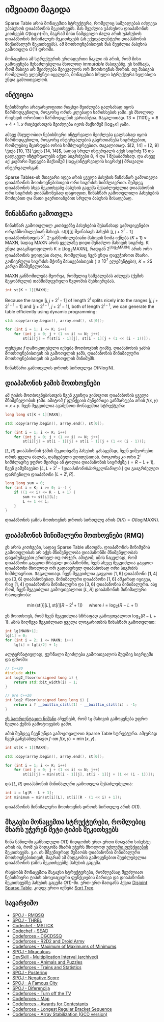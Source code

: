 # იშვიათი მაგიდა

Sparse Table არის მონაცემთა სტრუქტურა, რომელიც საშუალებას იძლევა უპასუხოს დიაპაზონის შეკითხვებს.
მას შეუძლია უპასუხოს დიაპაზონის კითხვებს $O(\log n)$-ში, მაგრამ მისი ნამდვილი ძალა არის უპასუხოს დიაპაზონის მინიმალურ შეკითხვებს (ან ექვივალენტური დიაპაზონის მაქსიმალურ შეკითხვებს).
ამ მოთხოვნებისთვის მას შეუძლია პასუხის გამოთვლა $O(1)$ დროში.

მონაცემთა ამ სტრუქტურის ერთადერთი ნაკლი ის არის, რომ მისი გამოყენება შესაძლებელია მხოლოდ _immutable_ მასივებზე.
ეს ნიშნავს, რომ მასივი არ შეიძლება შეიცვალოს ორ მოთხოვნას შორის.
თუ მასივის რომელიმე ელემენტი იცვლება, მონაცემთა სრული სტრუქტურა ხელახლა უნდა გამოითვალოს.

## ინტუიცია

ნებისმიერი არაუარყოფითი რიცხვი შეიძლება ცალსახად იყოს წარმოდგენილი, როგორც ორის კლებადი ხარისხების ჯამი.
ეს მხოლოდ რიცხვის ორობითი წარმოდგენის ვარიანტია.
Მაგალითად. $13 = (1101)_2 = 8 + 4 + 1$.
$x$ რიცხვისთვის შეიძლება იყოს მაქსიმუმ $\lceil \log_2 x \rceil$ ჯამი.

ამავე მსჯელობით ნებისმიერი ინტერვალი შეიძლება ცალსახად იყოს წარმოდგენილი, როგორც ინტერვალების გაერთიანება სიგრძეებით, რომლებიც მცირდება ორის სიმძლავრეებით.
Მაგალითად. $[2, 14] = [2, 9] \ჭიქა [10, 13] \ჭიქა [14, 14]$, სადაც სრულ ინტერვალს აქვს სიგრძე 13 და ცალკეულ ინტერვალებს აქვთ სიგრძეები 8, 4 და 1 შესაბამისად.
და ასევე აქ კავშირი შედგება მაქსიმუმ $\lceil \log_2(\text{ინტერვალის სიგრძე}) \rceil$ მრავალი ინტერვალისგან.

Sparse Tables-ის მთავარი იდეა არის ყველა პასუხის წინასწარ გამოთვლა დიაპაზონის მოთხოვნებისთვის ორი სიგრძის სიმძლავრით.
შემდეგ დიაპაზონის სხვა შეკითხვაზე პასუხის გაცემა შესაძლებელია დიაპაზონის ორი სიგრძის დიაპაზონებად დაყოფით, წინასწარ გამოთვლილი პასუხების მოძიებით და მათი გაერთიანებით სრული პასუხის მისაღებად.

## წინასწარი გამოთვლა

წინასწარ გამოთვლილ კითხვებზე პასუხების შესანახად გამოვიყენებთ ორგანზომილებიან მასივს.
$\text{st}[i][j]$ შეინახავს პასუხს $[j, j + 2^i - 1]$ დიაპაზონისთვის $2^i$.
2-განზომილებიანი მასივის ზომა იქნება $(K + 1) \times \text{MAXN}$, სადაც $\text{MAXN}$ არის ყველაზე დიდი შესაძლო მასივის სიგრძე.
$\text{K}$ უნდა დააკმაყოფილოს $\text{K} \ge \lfloor \log_2 \text{MAXN} \rfloor$, რადგან $2^{\lfloor \log_2 \text{MAXN} \rfloor}$ არის ორი დიაპაზონის უდიდესი ძალა, რომელსაც ჩვენ უნდა დავუჭიროთ მხარი.
გონივრული სიგრძის მქონე მასივებისთვის ($\le 10^7$ ელემენტები), $K = 25$ კარგი მნიშვნელობაა.

$\text{MAXN}$ განზომილება მეორეა, რომელიც საშუალებას აძლევს (ქეშის მეგობრული) თანმიმდევრული წვდომის მეხსიერებას.

```{.cpp file=sparsetable_definition}
int st[K + 1][MAXN];
```

Because the range $[j, j + 2^i - 1]$ of length $2^i$ splits nicely into the ranges $[j, j + 2^{i - 1} - 1]$ and $[j + 2^{i - 1}, j + 2^i - 1]$, both of length $2^{i - 1}$, we can generate the table efficiently using dynamic programming:

```{.cpp file=sparsetable_generation}
std::copy(array.begin(), array.end(), st[0]);

for (int i = 1; i <= K; i++)
    for (int j = 0; j + (1 << i) <= N; j++)
        st[i][j] = f(st[i - 1][j], st[i - 1][j + (1 << (i - 1))]);
```

ფუნქცია $f$ დამოკიდებული იქნება მოთხოვნის ტიპზე.
დიაპაზონის ჯამის მოთხოვნებისთვის ის გამოთვლის ჯამს, დიაპაზონის მინიმალური მოთხოვნებისთვის ის გამოთვლის მინიმუმს.

წინასწარი გამოთვლის დროის სირთულეა $O(\text{N} \log \text{N})$.

## დიაპაზონის ჯამის მოთხოვნები

ამ ტიპის მოთხოვნებისთვის ჩვენ გვინდა ვიპოვოთ დიაპაზონის ყველა მნიშვნელობის ჯამი.
ამიტომ $f$ ფუნქციის ბუნებრივი განმარტება არის $f(x, y) = x + y$.
ჩვენ შეგვიძლია ავაშენოთ მონაცემთა სტრუქტურა:

```{.cpp file=sparsetable_sum_generation}
long long st[K + 1][MAXN];

std::copy(array.begin(), array.end(), st[0]);

for (int i = 1; i <= K; i++)
    for (int j = 0; j + (1 << i) <= N; j++)
        st[i][j] = st[i - 1][j] + st[i - 1][j + (1 << (i - 1))];
```

$[L, R]$ დიაპაზონის ჯამის შეკითხვაზე პასუხის გასაცემად, ჩვენ ვიმეორებთ ორის ყველა ძალას, დაწყებული უდიდესიდან.
როგორც კი ორი $2^i$ სიმძლავრე უფრო მცირეა ან ტოლია დიაპაზონის სიგრძეზე ($= R - L + 1$), ჩვენ ვამუშავებთ $[L, L + 2^i - 1 დიაპაზონის პირველ ნაწილს. ]$ და გააგრძელეთ დარჩენილი დიაპაზონი $[L + 2^i, R]$.

```{.cpp file=sparsetable_sum_query}
long long sum = 0;
for (int i = K; i >= 0; i--) {
    if ((1 << i) <= R - L + 1) {
        sum += st[i][L];
        L += 1 << i;
    }
}
```

დიაპაზონის ჯამის მოთხოვნის დროის სირთულე არის $O(K) = O(\log \text{MAXN})$.

## დიაპაზონის მინიმალური მოთხოვნები (RMQ)

ეს არის კითხვები, სადაც Sparse Table ანათებს.
დიაპაზონის მინიმუმის გამოთვლისას არ აქვს მნიშვნელობა დიაპაზონში მნიშვნელობას დავამუშავებთ ერთხელ თუ ორჯერ.
ამიტომ, იმის ნაცვლად, რომ დიაპაზონი გავყოთ მრავალ დიაპაზონში, ჩვენ ასევე შეგვიძლია გავყოთ დიაპაზონი მხოლოდ ორ გადახურულ დიაპაზონად ორი სიგრძის სიმძლავრით.
Მაგალითად. ჩვენ შეგვიძლია გავყოთ $[1, 6]$ დიაპაზონი $[1, 4]$ და $[3, 6]$ დიაპაზონებად.
მინიმალური დიაპაზონი $[1, 6]$ აშკარად იგივეა, რაც $[1, 4]$ დიაპაზონის მინიმალური და $[3, 6]$ დიაპაზონის მინიმალური.
ასე რომ, ჩვენ შეგვიძლია გამოვთვალოთ $[L, R]$ დიაპაზონის მინიმალური რაოდენობა:

$$\min(\text{st}[i][L], \text{st}[i][R - 2^i + 1]) \quad \text{ where } i = \log_2(R - L + 1)$$

ეს მოითხოვს, რომ ჩვენ შეგვიძლია სწრაფად გამოვთვალოთ $\log_2(R - L + 1)$.
ამის მიღწევა შეგიძლიათ ყველა ლოგარითმის წინასწარ გამოთვლით:

```{.cpp file=sparse_table_log_table}
int lg[MAXN+1];
lg[1] = 0;
for (int i = 2; i <= MAXN; i++)
    lg[i] = lg[i/2] + 1;
```
ალტერნატიულად, ჟურნალი შეიძლება გამოითვალოს მუდმივ სივრცეში და დროში:
```c++
// C++20
#include <bit>
int log2_floor(unsigned long i) {
    return std::bit_width(i) - 1;
}

// pre C++20
int log2_floor(unsigned long long i) {
    return i ? __builtin_clzll(1) - __builtin_clzll(i) : -1;
}
```
[ეს საორიენტაციო ნიშანი](https://quick-bench.com/q/Zghbdj_TEkmw4XG2nqOpD3tsJ8U) აჩვენებს, რომ `lg` მასივის გამოყენება უფრო ნელია ქეშის გამოტოვების გამო.


ამის შემდეგ ჩვენ უნდა გამოვთვალოთ Sparse Table სტრუქტურა. ამჯერად ჩვენ განვსაზღვრავთ $f$-ით $f(x, y) = \min(x, y)$.

```{.cpp file=sparse_table_minimum_generation}
int st[K + 1][MAXN];

std::copy(array.begin(), array.end(), st[0]);

for (int i = 1; i <= K; i++)
    for (int j = 0; j + (1 << i) <= N; j++)
        st[i][j] = min(st[i - 1][j], st[i - 1][j + (1 << (i - 1))]);
```

და $[L, R]$ დიაპაზონის მინიმალური გამოთვლა შესაძლებელია:

```{.cpp file=sparse_table_minimum_query}
int i = lg[R - L + 1];
int minimum = min(st[i][L], st[i][R - (1 << i) + 1]);
```

დიაპაზონის მინიმალური მოთხოვნის დროის სირთულე არის $O(1)$.

## მსგავსი მონაცემთა სტრუქტურები, რომლებიც მხარს უჭერენ მეტი ტიპის შეკითხვებს


წინა ნაწილში განხილული $O(1)$ მიდგომის ერთ-ერთი მთავარი სისუსტე არის ის, რომ ეს მიდგომა მხარს უჭერს მხოლოდ [უძლური ფუნქციების](https://en.wikipedia.org/wiki/Idempotence) შეკითხვებს. 
ე.ი. ის მშვენივრად მუშაობს დიაპაზონის მინიმალური მოთხოვნებისთვის, მაგრამ ამ მიდგომის გამოყენებით შეუძლებელია დიაპაზონის ჯამის შეკითხვებზე პასუხის გაცემა.

რსებობს მონაცემთა მსგავსი სტრუქტურები, რომლებსაც შეუძლიათ ნებისმიერი ტიპის ასოციაციური ფუნქციების მართვა და დიაპაზონის შეკითხვებზე პასუხის გაცემა $O(1)$-ში.
ერთ-ერთ მათგანს ჰქვია [Disjoint Sparse Table](https://discuss.codechef.com/questions/117696/tutorial-disjoint-sparse-table).
კიდევ ერთი იქნება [Sqrt Tree](sqrt-tree.md).

## სავარჯიშო

* [SPOJ - RMQSQ](http://www.spoj.com/problems/RMQSQ/)
* [SPOJ - THRBL](http://www.spoj.com/problems/THRBL/)
* [Codechef - MSTICK](https://www.codechef.com/problems/MSTICK)
* [Codechef - SEAD](https://www.codechef.com/problems/SEAD)
* [Codeforces - CGCDSSQ](http://codeforces.com/contest/475/problem/D)
* [Codeforces - R2D2 and Droid Army](http://codeforces.com/problemset/problem/514/D)
* [Codeforces - Maximum of Maximums of Minimums](http://codeforces.com/problemset/problem/872/B)
* [SPOJ - Miraculous](http://www.spoj.com/problems/TNVFC1M/)
* [DevSkill - Multiplication Interval (archived)](http://web.archive.org/web/20200922003506/https://devskill.com/CodingProblems/ViewProblem/19)
* [Codeforces - Animals and Puzzles](http://codeforces.com/contest/713/problem/D)
* [Codeforces - Trains and Statistics](http://codeforces.com/contest/675/problem/E)
* [SPOJ - Postering](http://www.spoj.com/problems/POSTERIN/)
* [SPOJ - Negative Score](http://www.spoj.com/problems/RPLN/)
* [SPOJ - A Famous City](http://www.spoj.com/problems/CITY2/)
* [SPOJ - Diferencija](http://www.spoj.com/problems/DIFERENC/)
* [Codeforces - Turn off the TV](http://codeforces.com/contest/863/problem/E)
* [Codeforces - Map](http://codeforces.com/contest/15/problem/D)
* [Codeforces - Awards for Contestants](http://codeforces.com/contest/873/problem/E)
* [Codeforces - Longest Regular Bracket Sequence](http://codeforces.com/contest/5/problem/C)
* [Codeforces - Array Stabilization (GCD version)](http://codeforces.com/problemset/problem/1547/F)
